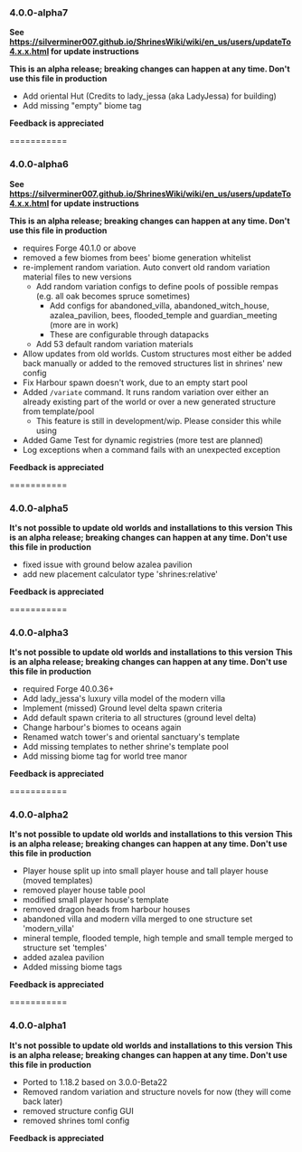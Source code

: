 ### 4.0.0-alpha7

**See https://silverminer007.github.io/ShrinesWiki/wiki/en_us/users/updateTo4.x.x.html for update instructions**

**This is an alpha release; breaking changes can happen at any time. Don't use this file in production**

- Add oriental Hut (Credits to lady_jessa (aka LadyJessa) for building)
- Add missing "empty" biome tag

**Feedback is appreciated**

===========
### 4.0.0-alpha6

**See https://silverminer007.github.io/ShrinesWiki/wiki/en_us/users/updateTo4.x.x.html for update instructions**

**This is an alpha release; breaking changes can happen at any time. Don't use this file in production**

- requires Forge 40.1.0 or above
- removed a few biomes from bees' biome generation whitelist
- re-implement random variation. Auto convert old random variation material files to new versions
  - Add random variation configs to define pools of possible rempas (e.g. all oak becomes spruce sometimes)
    - Add configs for abandoned_villa, abandoned_witch_house, azalea_pavilion, bees, flooded_temple and guardian_meeting (more are in work)
    - These are configurable through datapacks
  - Add 53 default random variation materials
- Allow updates from old worlds. Custom structures most either be added back manually or added to the removed structures list in shrines' new config
- Fix Harbour spawn doesn't work, due to an empty start pool
- Added `/variate` command. It runs random variation over either an already existing part of the world or over a new generated structure from template/pool
  - This feature is still in development/wip. Please consider this while using
- Added Game Test for dynamic registries (more test are planned)
- Log exceptions when a command fails with an unexpected exception

**Feedback is appreciated**

===========
### 4.0.0-alpha5

**It's not possible to update old worlds and installations to this version**
**This is an alpha release; breaking changes can happen at any time. Don't use this file in production**

- fixed issue with ground below azalea pavilion
- add new placement calculator type 'shrines:relative'

**Feedback is appreciated**

===========
### 4.0.0-alpha3

**It's not possible to update old worlds and installations to this version**
**This is an alpha release; breaking changes can happen at any time. Don't use this file in production**

- required Forge 40.0.36+
- Add lady_jessa's luxury villa model of the modern villa
- Implement (missed) Ground level delta spawn criteria
- Add default spawn criteria to all structures (ground level delta)
- Change harbour's biomes to oceans again
- Renamed watch tower's and oriental sanctuary's template
- Add missing templates to nether shrine's template pool
- Add missing biome tag for world tree manor

**Feedback is appreciated**

===========
### 4.0.0-alpha2

**It's not possible to update old worlds and installations to this version**
**This is an alpha release; breaking changes can happen at any time. Don't use this file in production**

- Player house split up into small player house and tall player house (moved templates)
- removed player house table pool
- modified small player house's template
- removed dragon heads from harbour houses
- abandoned villa and modern villa merged to one structure set 'modern_villa'
- mineral temple, flooded temple, high temple and small temple merged to structure set 'temples'
- added azalea pavilion
- Added missing biome tags

**Feedback is appreciated**

===========
### 4.0.0-alpha1

**It's not possible to update old worlds and installations to this version**
**This is an alpha release; breaking changes can happen at any time. Don't use this file in production**

- Ported to 1.18.2 based on 3.0.0-Beta22
- Removed random variation and structure novels for now (they will come back later)
- removed structure config GUI
- removed shrines toml config

**Feedback is appreciated**